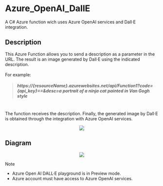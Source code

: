 # Azure_OpenAI_DallE
A C# Azure function wich uses Azure OpenAI services and Dall·E integration.
## Description
This Azure Function allows you to send a description as a parameter in the URL. The result is an image generated by Dall·E using the indicated description.
<br><br>
For example:<br><h5>
>https://{resourceName}.azurewebsites.net/api/Function1?code={api_key}==&desc=a portrait of a ninja cat painted in Van Gogh style
</h5><br>
The function receives the description. Finally, the generated image by Dall·E is obtained through the integration with Azure OpenAI services.
<p align="center">
  <img src="../master/sample_img.png">
</p>

## Diagram
<p align="center">
  <img src="../master/Diagram.png">
</p>

> [!NOTE]
> - Azure Open AI DALL·E playground is in Preview mode.
> - Azure account must have access to Azure OpenAI services.
